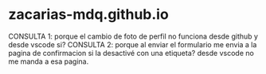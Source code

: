 # zacarias-mdq.github.io
CONSULTA 1: porque el cambio de foto de perfil no funciona desde github y desde vscode si?
CONSULTA 2: porque al enviar el formulario me envia a la pagina de confirmacion si la desactivé con una etiqueta? desde vscode no me manda a esa pagina.
